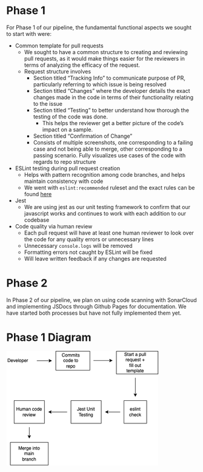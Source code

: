 # Phase 1
For Phase 1 of our pipeline, the fundamental functional aspects we sought to start with were:
- Common template for pull requests
  - We sought to have a common structure to creating and reviewing pull requests, as it would make things easier for the reviewers in terms of analyzing the efficacy of the request.
  - Request structure involves
    - Section titled “Tracking Info” to communicate purpose of PR, particularly referring to which issue is being resolved
    - Section titled “Changes” where the developer details the exact changes made in the code in terms of their functionality relating to the issue
    - Section titled “Testing” to better understand how thorough the testing of the code was done.
      - This helps the reviewer get a better picture of the code’s impact on a sample.
    - Section titled “Confirmation of Change”
     - Consists of multiple screenshots, one corresponding to a failing case and not being able to merge, other corresponding to a passing scenario. Fully visualizes use cases of the code with regards to repo structure
- ESLint testing during pull request creation
  - Helps with pattern recognition among code branches, and helps maintain consistency with code
  - We went with `eslint:recommended` ruleset and the exact rules can be found [here](https://eslint.org/docs/latest/rules/)
- Jest
  - We are using jest as our unit testing framework to confirm that our javascript works and continues to work with each addition to our codebase
- Code quality via human review
  - Each pull request will have at least one human reviewer to look over the code for any quality errors or unnecessary lines
  - Unnecessary `console.logs` will be removed
  - Formatting errors not caught by ESLint will be fixed
  - Will leave written feedback if any changes are requested

# Phase 2
In Phase 2 of our pipeline, we plan on using code scanning with SonarCloud and implementing JSDocs through Github Pages for documentation. We have started both processes but have not fully implemented them yet.

# Phase 1 Diagram

![diagram](screenshots/diagram.drawio.png)
